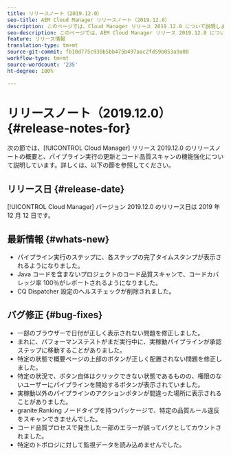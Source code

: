 ```yaml
---
title: リリースノート（2019.12.0）
seo-title: AEM Cloud Manager リリースノート（2019.12.0）
description: このページでは、Cloud Manager リリース 2019.12.0 について説明します。
seo-description: このページでは、AEM Cloud Manager リリース 2019.12.0 について説明します。
feature: リリース情報
translation-type: tm+mt
source-git-commit: fb10d775c930b5bb475b497aac2fd59b053a9a00
workflow-type: tm+mt
source-wordcount: '235'
ht-degree: 100%

---
```



# リリースノート（2019.12.0） {#release-notes-for}

次の節では、[!UICONTROL Cloud Manager] リリース 2019.12.0 のリリースノートの概要と、パイプライン実行の更新とコード品質スキャンの機能強化について説明しています。詳しくは、以下の節を参照してください。

## リリース日 {#release-date}

[!UICONTROL Cloud Manager] バージョン 2019.12.0 のリリース日は 2019 年 12 月 12 日です。

## 最新情報 {#whats-new}

* パイプライン実行のステップに、各ステップの完了タイムスタンプが表示されるようになりました。
* Java コードを含まないプロジェクトのコード品質スキャンで、コードカバレッジ率 100％がレポートされるようになりました。
* CQ Dispatcher 設定のヘルスチェックが削除されました。

## バグ修正 {#bug-fixes}

* 一部のブラウザーで日付が正しく表示されない問題を修正しました。
* まれに、パフォーマンステストがまだ実行中に、実稼動パイプラインが承認ステップに移動することがありました。
* 特定の状態で概要ページの上部のボタンが正しく配置されない問題を修正しました。
* 特定の状況で、ボタン自体はクリックできない状態であるものの、権限のないユーザーにパイプラインを開始するボタンが表示されていました。
* 実稼動以外のパイプラインのアクションボタンが間違った場所に表示されることがありました。
* granite:Ranking ノードタイプを持つパッケージで、特定の品質ルール違反をスキャンできませんでした。
* コード品質プロセスで発生した一部のエラーが誤ってバグとしてカウントされました。
* 特定のトポロジに対して監視データを読み込めませんでした。
